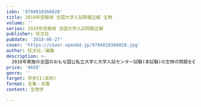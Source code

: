 ```yaml
---
isbn: '9784010366028'
title: 2019年受験用 全国大学入試問題正解 生物
volume: ''
series: 2019年受験用 全国大学入試問題正解
publisher: 旺文社
pubdate: '2018-06-27'
cover: 'https://cover.openbd.jp/9784010366028.jpg'
author: 旺文社／編集
description: >-
  2018年実施の全国のおもな国公私立大学と大学入試センター試験(本試験)の生物の問題を収録しました。全問に正確でわかりやすい解説をつけ、スペースの許す限り｢研究｣として出題のねらい・考え方・注意などを具体的に詳しく解説しました。また、｢全問に合否のポイント｣｢合格ラインは何割くらいか｣｢2019年の対策はどうしたらよいか｣を具体的に指導してあります。資料として、巻頭には｢2018年の出題傾向と2019年の想｣、巻末には｢内容別問題一覧｣｢論述･記述問題一覧｣を掲載してあります。大学受験対策書としてだけでなく入試資料としても高い評価を得ています。
price: '4650'
genre: ''
target: 学参II(高校)
format: 全集・双書
content: 生物学

---
```

